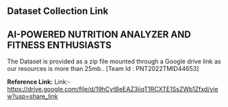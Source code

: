 **Dataset Collection Link**
-----------------------------------
**AI-POWERED NUTRITION ANALYZER AND FITNESS ENTHUSIASTS**
------------------------------------------------------------
The Dataset is provided as a zip file mounted through a Google drive link as our resources is more than 25mb.. [Team Id : PNT2022TMID44653]

**Reference Link:**
Link:-https://drive.google.com/file/d/19hCytBeEAZ3iiqT1RCXTE1SsZWb1Zfxd/view?usp=share_link
